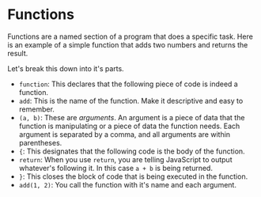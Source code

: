 # Functions

Functions are a named section of a program that does a specific task. Here is an example of a simple function that adds two numbers and returns the result.

<script src="https://gist.github.com/eturk/7026505f9ff7fb44cd94.js"></script>

Let's break this down into it's parts.

- `function`: This declares that the following piece of code is indeed a function.
- `add`: This is the name of the function. Make it descriptive and easy to remember.
- `(a, b)`: These are _arguments_. An argument is a piece of data that the function is manipulating or a piece of data the function needs. Each argument is separated by a comma, and all arguments are within parentheses.
- `{`: This designates that the following code is the body of the function.
- `return`: When you use `return`, you are telling JavaScript to output whatever's following it. In this case `a + b` is being returned.
- `}`: This closes the block of code that is being executed in the function.
- `add(1, 2)`: You call the function with it's name and each argument.

